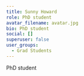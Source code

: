 ```yaml
---
title: Sunny Howard
role: PhD student
avatar_filename: avatar.jpg
bio: PhD student
social: []
superuser: false
user_groups:
  - Grad Students
---
```

PhD student